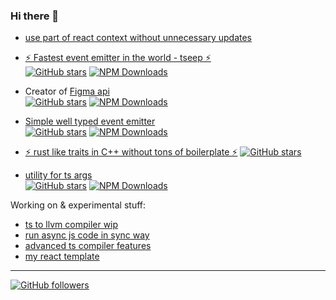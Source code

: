 ### Hi there 👋

* [use part of react context without unnecessary updates](https://github.com/Morglod/use-partial-context/)

* [⚡ Fastest event emitter in the world - tseep ⚡](https://GitHub.com/Morglod/tseep)  
[![GitHub stars](https://img.shields.io/github/stars/Morglod/tseep.svg?style=social&label=Star&maxAge=2592000)](https://GitHub.com/Morglod/tseep/)
[![NPM Downloads](https://img.shields.io/npm/dw/tseep)](https://www.npmjs.com/package/tseep)

* Creator of [Figma api](https://github.com/didoo/figma-api)  
[![GitHub stars](https://img.shields.io/github/stars/didoo/figma-api.svg?style=social&label=Star&maxAge=2592000)](https://GitHub.com/didoo/figma-api/)
[![NPM Downloads](https://img.shields.io/npm/dw/figma-api)](https://www.npmjs.com/package/figma-api)

* [Simple well typed event emitter](https://github.com/Morglod/tsee)  
[![GitHub stars](https://img.shields.io/github/stars/Morglod/tsee.svg?style=social&label=Star&maxAge=2592000)](https://GitHub.com/Morglod/tsee/)
[![NPM Downloads](https://img.shields.io/npm/dw/tsee)](https://www.npmjs.com/package/tsee)

* [⚡ rust like traits in C++ without tons of boilerplate ⚡](https://github.com/Morglod/cpp_traits)
[![GitHub stars](https://img.shields.io/github/stars/Morglod/cpp_traits.svg?style=social&label=Star&maxAge=2592000)](https://GitHub.com/Morglod/cpp_traits/)

* [utility for ts args](https://github.com/Morglod/tsargs)  
[![GitHub stars](https://img.shields.io/github/stars/Morglod/tsargs.svg?style=social&label=Star&maxAge=2592000)](https://GitHub.com/Morglod/tsargs/)
[![NPM Downloads](https://img.shields.io/npm/dw/tsargs)](https://www.npmjs.com/package/tsargs)

Working on & experimental stuff:

* [ts to llvm compiler wip](https://github.com/Morglod/ts2llvm)
* [run async js code in sync way](https://github.com/Morglod/sync_async)
* [advanced ts compiler features](https://github.com/Morglod/tsts)
* [my react template](https://github.com/Morglod/react_template)

---

[![GitHub followers](https://img.shields.io/github/followers/Morglod.svg?style=social&label=Follow&maxAge=2592000)](https://github.com/Morglod?tab=followers)

<!--
**Morglod/Morglod** is a ✨ _special_ ✨ repository because its `README.md` (this file) appears on your GitHub profile.

Here are some ideas to get you started:

- 🔭 I’m currently working on ...
- 🌱 I’m currently learning ...
- 👯 I’m looking to collaborate on ...
- 🤔 I’m looking for help with ...
- 💬 Ask me about ...
- 📫 How to reach me: ...
- 😄 Pronouns: ...
- ⚡ Fun fact: ...
-->
